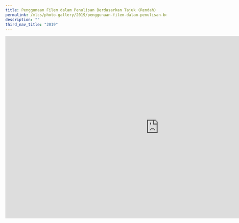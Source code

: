 ```yaml
---
title: Penggunaan Filem dalam Penulisan Berdasarkan Tajuk (Rendah)
permalink: /mlcs/photo-gallery/2019/penggunaan-filem-dalam-penulisan-berdasarkan-tajuk-rendah/
description: ""
third_nav_title: "2019"
---
```

<iframe allowfullscreen="true" height="569" width="960" frameborder="0" src="https://docs.google.com/presentation/d/e/2PACX-1vTL8AtbBXGtnk1xOYvBMDgzbPathDb6gugFfB9Oy2paf9eAV2T4UVwfO3_mhwI_lfCKpHHlsFHKs7a6/embed?start=false&amp;loop=false&amp;delayms=3000"></iframe>
